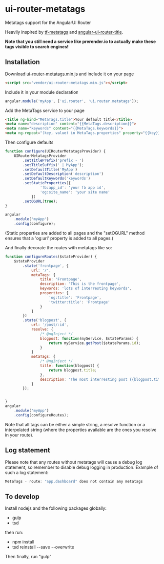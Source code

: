 # ui-router-metatags
Metatags support for the AngularUI Router

Heavily inspired by [tf-metatags](https://github.com/thiagofesta/tf-metatags) and [angular-ui-router-title](https://github.com/nonplus/angular-ui-router-title).

**Note that you still need a service like prerender.io to actually make these tags visible to search engines!**

## Installation
Download [ui-router-metatags.min.js](https://raw.githubusercontent.com/tinusn/ui-router-metatags/master/dist/ui-router-metatags.min.js) and include it on your page

```html
<script src="vendor/ui-router-metatags.min.js"></script>
```

Include it in your module declaration

```javascript
angular.module('myApp', ['ui.router', 'ui.router.metatags']);
```

Add the MetaTags service to your page

```html
<title ng-bind="MetaTags.title">Your default title</title>
<meta name="description" content="{{MetaTags.description}}">
<meta name="keywords" content="{{MetaTags.keywords}}">
<meta ng-repeat="(key, value) in MetaTags.properties" property="{{key}}" content="{{value}}" >
```

Then configure defaults

```javascript
function configure(UIRouterMetatagsProvider) {
    UIRouterMetatagsProvider
        .setTitlePrefix('prefix - ')
        .setTitleSuffix(' | MyApp');
        .setDefaultTitle('MyApp')
        .setDefaultDescription('description')
        .setDefaultKeywords('keywords')
        .setStaticProperties({
                'fb:app_id': 'your fb app id',
                'og:site_name': 'your site name'
            })
        .setOGURL(true);
}

angular
    .module('myApp')
    .config(configure);
```

(Static properties are added to all pages and the "setOGURL" method ensures that a 'og:url' property is added to all pages.)

And finally decorate the routes with metatags like so:

```javascript
function configureRoutes($stateProvider) {
    $stateProvider
        .state('frontpage', {
            url: '/',
            metaTags: {
                title: 'Frontpage',
                description: 'This is the frontpage',
                keywords: 'lots of interresting keywords',
                properties: {
                    'og:title': 'Frontpage',
                    'twitter:title': 'Frontpage'
                }
            }
        })
        .state('blogpost', {
            url: '/post/:id',
            resolve: {
                /* @ngInject */
                blogpost: function(myService, $stateParams) {
                    return myService.getPost($stateParams.id);
                }
            }
            metaTags: {
                /* @ngInject */
                title: function(blogpost) {
                    return blogpost.title;
                },
                description: 'The most interresting post {{blogpost.title}}'
            }
        });


}
angular
    .module('myApp')
    .config(configureRoutes);
```

Note that all tags can be either a simple string, a resolve function or a interpolated string (where the properties available are the ones you resolve in your route).


## Log statement
Please note that any routes without metatags will cause a debug log statement, so remember to disable debug logging in production. Example of such a log statement:

```javascript
MetaTags - route: "app.dashboard" does not contain any metatags
```

## To develop
Install nodejs and the following packages globally:
* gulp
* tsd

then run:
* npm install
* tsd reinstall --save --overwrite

Then finally, run "gulp"